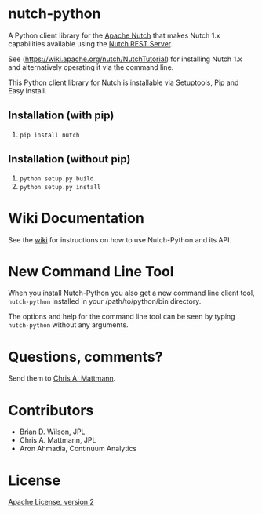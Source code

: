 nutch-python
===========
A Python client library for the [Apache Nutch](http://nutch.apache.org/)
that makes Nutch 1.x capabilities available using the
[Nutch REST Server](https://wiki.apache.org/nutch/Nutch_1.X_RESTAPI).

See (https://wiki.apache.org/nutch/NutchTutorial) for installing
Nutch 1.x and alternatively operating it via the command line.

This Python client library for Nutch is installable via Setuptools,
Pip and Easy Install.

Installation (with pip)
-----------------------
1. `pip install nutch`

Installation (without pip)
--------------------------
1. `python setup.py build`  
2. `python setup.py install`  

Wiki Documentation
==================
See the [wiki](https://github.com/chrismattmann/nutch-python/wiki) for instructions on how to use Nutch-Python and
its API.


New Command Line Tool
============================
When you install Nutch-Python you also get a new command
line client tool, `nutch-python` installed in your /path/to/python/bin
directory.

The options and help for the command line tool can be seen by typing
`nutch-python` without any arguments.

Questions, comments?
===================
Send them to [Chris A. Mattmann](mailto:chris.a.mattmann@jpl.nasa.gov).

Contributors
============
* Brian D. Wilson, JPL
* Chris A. Mattmann, JPL
* Aron Ahmadia, Continuum Analytics

License
=======
[Apache License, version 2](http://www.apache.org/licenses/LICENSE-2.0)
